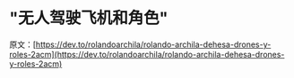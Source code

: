 # "无人驾驶飞机和角色"

原文：[https://dev.to/rolandoarchila/rolando-archila-dehesa-drones-y-roles-2acm](https://dev.to/rolandoarchila/rolando-archila-dehesa-drones-y-roles-2acm)